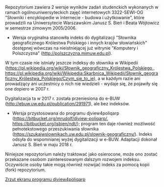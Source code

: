 Repozytorium zawiera 2 wersje wyników zadań studenckich wykonanych w
ramach ogólnouniwersyteckich zajęć internetowych 3322-SEWI-OG
"Słowniki i encyklopedie w Internecie - budowa i użytkowanie", które
prowadzili na Uniwersytecie Warszawskim Janusz S. Bień i Beata
Wójtowicz w semestrze zimowym 2005/2006.


* Wersja oryginalna stanowiła indeks do dygitalizacji "Słownika
geograficznego Królestwa Polskiego i innych krajów słowiańskich"
dostępnej wówczas na nieistniejącej już witrynie "Komputery i
Polszczyzna" (http://polszczyzna.mimuw.edu.pl).

W tym czasie nie istniały jeszcze indeksy do słownika w Wikipedii
(https://pl.wikipedia.org/wiki/Słownik_geograficzny_Królestwa_Polskiego,,
https://pl.wikipedia.org/wiki/Wikipedia:Skarbnica_Wikipedii/Słownik_geograficzny_Królestwa_Polskiego/Czym_się_to_je),
a w każdym razie ani prowadzący ani uczestnicy o nich nie wiedzieli -
wydaje się, że pojawiły się one dopiero w 2007 r.

Dygitalizacja ta w 2017 r. została przeniesiona do e-BUW
(http://ebuw.uw.edu.pl/publication/291971), ale bez indeksów.

* Wersja przystosowana do programu djview4poliqarp
(https://bitbucket.org/mrudolf/djview-poliqarp/,
https://bitbucket.org/jsbien/ndt/); program ten daje również możliwość
pełnotekstowego przeszukiwania słownika
(https://szukajwslownikach.uw.edu.pl/slownik-geograficzny/). Indeks
odsyła do wspomnianej wyżej dygitalizacji w e-BUW. Adaptacji dokonał
Janusz S. Bień w maju 2018 r.

Niniejsze repozytorium należy traktować jako osierocone, może ono
zostać przekazane osobom zainteresowanym dalszym rozwojem
indeksu. Oczywiście osoby takie mogą również rozwijać indeks za pomocą
kopii (fork) repozytorium.

[Zrzut ekranu programu djview4poliqarp](SGKP-Hultaje.png)
